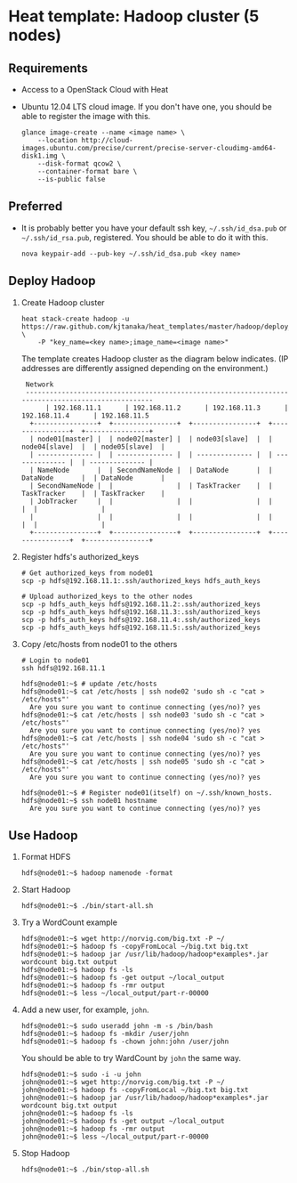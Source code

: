 Heat template: Hadoop cluster (5 nodes)
=======================================

Requirements
------------
* Access to a OpenStack Cloud with Heat
* Ubuntu 12.04 LTS cloud image. If you don't have one, you should be able to register the image with this.

  ```
  glance image-create --name <image name> \
      --location http://cloud-images.ubuntu.com/precise/current/precise-server-cloudimg-amd64-disk1.img \
      --disk-format qcow2 \
      --container-format bare \
      --is-public false
  ```

Preferred
---------
* It is probably better you have your default ssh key, ``~/.ssh/id_dsa.pub`` or ``~/.ssh/id_rsa.pub``, 
  registered. You should be able to do it with this.

  ```
  nova keypair-add --pub-key ~/.ssh/id_dsa.pub <key name>
  ```

Deploy Hadoop
-------------

1. Create Hadoop cluster

   ```
   heat stack-create hadoop -u https://raw.github.com/kjtanaka/heat_templates/master/hadoop/deploy_hadoop.yml \
       -P "key_name=<key name>;image_name=<image name>"
   ```

   The template creates Hadoop cluster as the diagram below indicates. (IP addresses are differently 
   assigned depending on the environment.)

   ```
    Network
    ---------------------------------------------------------------------------------------------------
         | 192.168.11.1      | 192.168.11.2      | 192.168.11.3      | 192.168.11.4      | 192.168.11.5
     +----------------+  +----------------+  +----------------+  +----------------+  +----------------+
     | node01[master] |  | node02[master] |  | node03[slave]  |  | node04[slave]  |  | node05[slave]  |
     | -------------- |  | -------------- |  | -------------- |  | -------------- |  | -------------- |
     | NameNode       |  | SecondNameNode |  | DataNode       |  | DataNode       |  | DataNode       |
     | SecondNameNode |  |                |  | TaskTracker    |  | TaskTracker    |  | TaskTracker    |
     | JobTracker     |  |                |  |                |  |                |  |                |
     |                |  |                |  |                |  |                |  |                |
     +----------------+  +----------------+  +----------------+  +----------------+  +----------------+
   ```

2. Register hdfs's authorized_keys

   ```
   # Get authorized_keys from node01
   scp -p hdfs@192.168.11.1:.ssh/authorized_keys hdfs_auth_keys

   # Upload authorized_keys to the other nodes
   scp -p hdfs_auth_keys hdfs@192.168.11.2:.ssh/authorized_keys
   scp -p hdfs_auth_keys hdfs@192.168.11.3:.ssh/authorized_keys
   scp -p hdfs_auth_keys hdfs@192.168.11.4:.ssh/authorized_keys
   scp -p hdfs_auth_keys hdfs@192.168.11.5:.ssh/authorized_keys
   ```

3. Copy /etc/hosts from node01 to the others

   ```
   # Login to node01
   ssh hdfs@192.168.11.1

   hdfs@node01:~$ # update /etc/hosts
   hdfs@node01:~$ cat /etc/hosts | ssh node02 'sudo sh -c "cat > /etc/hosts"'
     Are you sure you want to continue connecting (yes/no)? yes
   hdfs@node01:~$ cat /etc/hosts | ssh node03 'sudo sh -c "cat > /etc/hosts"'
     Are you sure you want to continue connecting (yes/no)? yes
   hdfs@node01:~$ cat /etc/hosts | ssh node04 'sudo sh -c "cat > /etc/hosts"'
     Are you sure you want to continue connecting (yes/no)? yes
   hdfs@node01:~$ cat /etc/hosts | ssh node05 'sudo sh -c "cat > /etc/hosts"'
     Are you sure you want to continue connecting (yes/no)? yes

   hdfs@node01:~$ # Register node01(itself) on ~/.ssh/known_hosts.
   hdfs@node01:~$ ssh node01 hostname
     Are you sure you want to continue connecting (yes/no)? yes
   ```

Use Hadoop
----------

1. Format HDFS

   ```
   hdfs@node01:~$ hadoop namenode -format
   ```

2. Start Hadoop

   ```
   hdfs@node01:~$ ./bin/start-all.sh
   ```

3. Try a WordCount example

   ```
   hdfs@node01:~$ wget http://norvig.com/big.txt -P ~/
   hdfs@node01:~$ hadoop fs -copyFromLocal ~/big.txt big.txt
   hdfs@node01:~$ hadoop jar /usr/lib/hadoop/hadoop*examples*.jar wordcount big.txt output
   hdfs@node01:~$ hadoop fs -ls
   hdfs@node01:~$ hadoop fs -get output ~/local_output
   hdfs@node01:~$ hadoop fs -rmr output
   hdfs@node01:~$ less ~/local_output/part-r-00000
   ```

4. Add a new user, for example, ``john``.

   ```
   hdfs@node01:~$ sudo useradd john -m -s /bin/bash
   hdfs@node01:~$ hadoop fs -mkdir /user/john
   hdfs@node01:~$ hadoop fs -chown john:john /user/john
   ```

   You should be able to try WardCount by ``john`` the same way.

   ```
   hdfs@node01:~$ sudo -i -u john
   john@node01:~$ wget http://norvig.com/big.txt -P ~/
   john@node01:~$ hadoop fs -copyFromLocal ~/big.txt big.txt
   john@node01:~$ hadoop jar /usr/lib/hadoop/hadoop*examples*.jar wordcount big.txt output
   john@node01:~$ hadoop fs -ls
   john@node01:~$ hadoop fs -get output ~/local_output
   john@node01:~$ hadoop fs -rmr output
   john@node01:~$ less ~/local_output/part-r-00000
   ```

5. Stop Hadoop

   ```
   hdfs@node01:~$ ./bin/stop-all.sh
   ```
